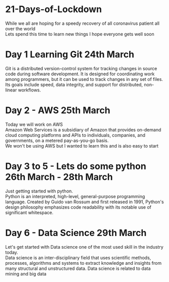 # 21-Days-of-Lockdown
While we all are hoping for a speedy recovery of all coronavirus patient all over the world   
Lets spend this time to learn new things 
I hope everyone gets well soon<br>

# Day 1 Learning Git 24th March
Git is a distributed version-control system for tracking changes in source code during software development. It is designed for coordinating work among programmers, but it can be used to track changes in any set of files. Its goals include speed, data integrity, and support for distributed, non-linear workflows.
# Day 2 - AWS 25th March
Today we will work on AWS  
Amazon Web Services is a subsidiary of Amazon that provides on-demand cloud computing platforms and APIs to individuals, companies, and governments, on a metered pay-as-you-go basis.  
We won't be using AWS but I wanted to learn this and is also easy to start 
# Day 3 to 5 - Lets do some python 26th March - 28th March 
Just getting started with python.<br>Python is an interpreted, high-level, general-purpose programming language. Created by Guido van Rossum and first released in 1991, Python's design philosophy emphasizes code readability with its notable use of significant whitespace.
# Day 6 - Data Science 29th March
Let's get started with Data science one of the most used skill in the industry today. <br>
Data science is an inter-disciplinary field that uses scientific methods, processes, algorithms and systems to extract knowledge and insights from many structural and unstructured data. Data science is related to data mining and big data
